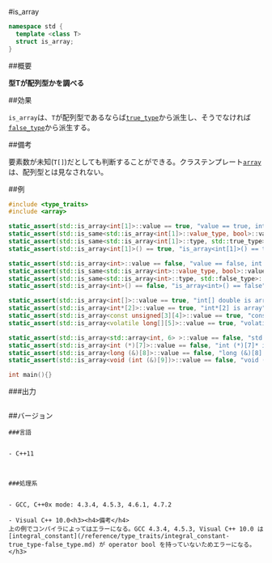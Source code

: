 #is_array
```cpp
namespace std {
  template <class T>
  struct is_array;
}
```

##概要

<b>型Tが配列型かを調べる</b>


##効果

`is_array`は、`T`が配列型であるならば[`true_type`](/reference/type_traits/integral_constant-true_type-false_type.md)から派生し、そうでなければ[`false_type`](/reference/type_traits/integral_constant-true_type-false_type.md)から派生する。


##備考

要素数が未知(`T[]`)だとしても判断することができる。クラステンプレート[`array`](/reference/array.md)は、配列型とは見なされない。


##例

```cpp
#include <type_traits>
#include <array>

static_assert(std::is_array<int[1]>::value == true, "value == true, int[1] is array");
static_assert(std::is_same<std::is_array<int[1]>::value_type, bool>::value, "value_type == bool");
static_assert(std::is_same<std::is_array<int[1]>::type, std::true_type>::value, "type == true_type");
static_assert(std::is_array<int[1]>() == true, "is_array<int[1]>() == true");

static_assert(std::is_array<int>::value == false, "value == false, int is not array");
static_assert(std::is_same<std::is_array<int>::value_type, bool>::value, "value_type == bool");
static_assert(std::is_same<std::is_array<int>::type, std::false_type>::value, "type == false_type");
static_assert(std::is_array<int>() == false, "is_array<int>() == false");

static_assert(std::is_array<int[]>::value == true, "int[] double is array");
static_assert(std::is_array<int*[2]>::value == true, "int*[2] is array");
static_assert(std::is_array<const unsigned[3][4]>::value == true, "const unsigned[3][4] is array");
static_assert(std::is_array<volatile long[][5]>::value == true, "volatile long[][5] is array");

static_assert(std::is_array<std::array<int, 6> >::value == false, "std::array<int, 6> is not array");
static_assert(std::is_array<int (*)[7]>::value == false, "int (*)[7]* is not array");
static_assert(std::is_array<long (&)[8]>::value == false, "long (&)[8] is not array");
static_assert(std::is_array<void (int (&)[9])>::value == false, "void (int (&)[9]) is not array");

int main(){}
```

###出力

```cpp
```

##バージョン
```
###言語


- C++11



###処理系


- GCC, C++0x mode: 4.3.4, 4.5.3, 4.6.1, 4.7.2

- Visual C++ 10.0<h3><h4>備考</h4>
上の例でコンパイラによってはエラーになる。GCC 4.3.4, 4.5.3, Visual C++ 10.0 は [integral_constant](/reference/type_traits/integral_constant-true_type-false_type.md) が operator bool を持っていないためエラーになる。
</h3>

